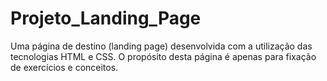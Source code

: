 # Projeto_Landing_Page

Uma página de destino (landing page) desenvolvida com a utilização das tecnologias HTML e CSS. O propósito desta página é apenas para fixação de exercícios e conceitos.
